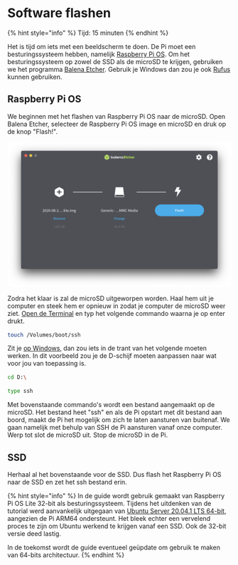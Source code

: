 # Software flashen

{% hint style="info" %}
Tijd: 15 minuten
{% endhint %}

Het is tijd om iets met een beeldscherm te doen. De Pi moet een besturingssysteem hebben, namelijk [Raspberry Pi OS](https://downloads.raspberrypi.org/raspios\_lite\_armhf\_latest). Om het besturingssysteem op zowel de SSD als de microSD te krijgen, gebruiken we het programma [Balena Etcher](https://www.balena.io/etcher/). Gebruik je Windows dan zou je ook [Rufus](https://github.com/pbatard/rufus/releases/download/v3.12/rufus-3.12.exe) kunnen gebruiken.

## Raspberry Pi OS

We beginnen met het flashen van Raspberry Pi OS naar de microSD. Open Balena Etcher, selecteer de Raspberry Pi OS image en microSD en druk op de knop "Flash!".

![Raspberry Pi OS flashen naar de microSD](../.gitbook/assets/screenshot-2020-10-31-at-12.20.41.png)

Zodra het klaar is zal de microSD uitgeworpen worden. Haal hem uit je computer en steek hem er opnieuw in zodat je computer de microSD weer ziet. [Open de Terminal](https://support.apple.com/nl-nl/guide/terminal/apd5265185d-f365-44cb-8b09-71a064a42125/mac) en typ het volgende commando waarna je op enter drukt.

```bash
touch /Volumes/boot/ssh
```

Zit je [op Windows](https://arjanlobbezoo.nl/windows-10-programma-administrator-mode-openen/), dan zou iets in de trant van het volgende moeten werken. In dit voorbeeld zou je de D-schijf moeten aanpassen naar wat voor jou van toepassing is.

```bash
cd D:\
```

```bash
type ssh
```

Met bovenstaande commando's wordt een bestand aangemaakt op de microSD. Het bestand heet "ssh" en als de Pi opstart met dit bestand aan boord, maakt de Pi het mogelijk om zich te laten aansturen van buitenaf. We gaan namelijk met behulp van SSH de Pi aansturen vanaf onze computer. Werp tot slot de microSD uit. Stop de microSD in de Pi.

## SSD

Herhaal al het bovenstaande voor de SSD. Dus flash het Raspberry Pi OS naar de SSD en zet het ssh bestand erin.

{% hint style="info" %}
In de guide wordt gebruik gemaakt van Raspberry Pi OS Lite 32-bit als besturingssysteem. Tijdens het uitdenken van de tutorial werd aanvankelijk uitgegaan van [Ubuntu Server 20.04.1 LTS 64-bit](https://ubuntu.com/download/raspberry-pi), aangezien de Pi ARM64 ondersteunt. Het bleek echter een vervelend proces te zijn om Ubuntu werkend te krijgen vanaf een SSD. Ook de 32-bit versie deed lastig.

In de toekomst wordt de guide eventueel geüpdate om gebruik te maken van 64-bits architectuur.
{% endhint %}
